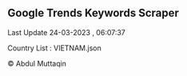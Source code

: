 

## Google Trends Keywords Scraper 
 
Last Update 24-03-2023 , 06:07:37

Country List :
VIETNAM.json



© Abdul Muttaqin 
